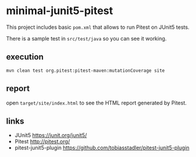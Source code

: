 # minimal-junit5-pitest

This project includes basic `pom.xml` that allows to run Pitest on JUnit5 tests. 

There is a sample test in `src/test/java` so you can see it working.

## execution

`mvn clean test org.pitest:pitest-maven:mutationCoverage site`

## report
open `target/site/index.html` to see the HTML report generated by Pitest.

## links
* JUnit5 https://junit.org/junit5/
* Pitest http://pitest.org/
* pitest-junit5-plugin https://github.com/tobiasstadler/pitest-junit5-plugin
